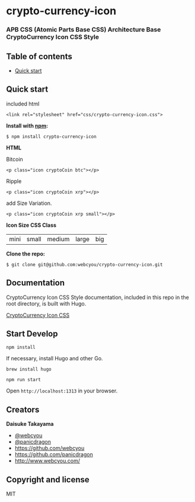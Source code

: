 # crypto-currency-icon 

### APB CSS (Atomic Parts Base CSS) Architecture Base CryptoCurrency Icon CSS Style



## Table of contents

* [Quick start](#quick-start)

## Quick start

included html
```$xslt
<link rel="stylesheet" href="css/crypto-currency-icon.css">
```

**Install with [npm](https://www.npmjs.com):**
```
$ npm install crypto-currency-icon
```


**HTML**

Bitcoin

```$xslt
<p class="icon cryptoCoin btc"></p>
```

Ripple
```$xslt
<p class="icon cryptoCoin xrp"></p>
```

add Size Variation.
```$xslt
<p class="icon cryptoCoin xrp small"></p>
```


**Icon Size CSS Class**

|      |       |        |       |     |
|:----:|:-----:|:------:|:-----:|:---:|
| mini | small | medium | large | big |



**Clone the repo:**

```$xslt
$ git clone git@github.com:webcyou/crypto-currency-icon.git
```


## Documentation

CryptoCurrency Icon CSS Style documentation, included in this repo in the root directory, is built with Hugo.


[CryptoCurrency Icon CSS](https://webcyou.github.io/crypto-currency-icon/)


## Start Develop

```$xslt
npm install
```

If necessary, install Hugo and other Go.

```$xslt
brew install hugo
```


```$xslt
npm run start
```

Open `http://localhost:1313` in your browser.


## Creators

**Daisuke Takayama**
* [@webcyou](https://twitter.com/webcyou)
* [@panicdragon](https://twitter.com/panicdragon)
* <https://github.com/webcyou>
* <https://github.com/panicdragon>
* <http://www.webcyou.com/>


## Copyright and license

MIT

